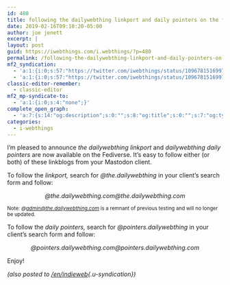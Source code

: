 ```yaml
---
id: 480
title: following the dailywebthing linkport and daily pointers on the fediverse
date: 2019-02-16T09:10:20-05:00
author: joe jenett
excerpt: |
layout: post
guid: https://iwebthings.com/i.webthings/?p=480
permalink: /following-the-dailywebthing-linkport-and-daily-pointers-on-the-fediverse/
mf2_syndication:
  - 'a:1:{i:0;s:57:"https://twitter.com/iwebthings/status/1096781516997361665";}'
  - 'a:1:{i:0;s:57:"https://twitter.com/iwebthings/status/1096781516997361665";}'
classic-editor-remember:
  - classic-editor
mf2_mp-syndicate-to:
  - 'a:1:{i:0;s:4:"none";}'
complete_open_graph:
  - 'a:7:{s:14:"og:description";s:0:"";s:8:"og:title";s:0:"";s:7:"og:type";s:0:"";s:12:"twitter:card";s:7:"summary";s:15:"twitter:creator";s:0:"";s:19:"twitter:description";s:0:"";s:8:"og:image";s:0:"";}'
categories:
  - i-webthings
---
```

I&#8217;m pleased to announce _the dailywebthing linkport_ and _dailywebthing daily pointers_ are now available on the Fediverse. It&#8217;s easy to follow either (or both) of these linkblogs from your Mastodon client.

To follow the _linkport,_ search for _@the.dailywebthing_ in your client&#8217;s search form and follow:

<p style="text-align: center;">
  <em>@the.dailywebthing.com@the.dailywebthing.com</em>
</p>

<small>Note: <em>@admin@the.dailywebthing.com</em> is a remnant of previous testing and will no longer be updated.</small>

To follow the _daily pointers,_ search for _@pointers.dailywebthing_ in your client&#8217;s search form and follow:

<p style="text-align: center;">
  <em>@pointers.dailywebthing.com@pointers.dailywebthing.com</em>
</p>

Enjoy!

_(also posted to [/en/indieweb](https://indieweb.xyz/en/indieweb){.u-syndication})_
